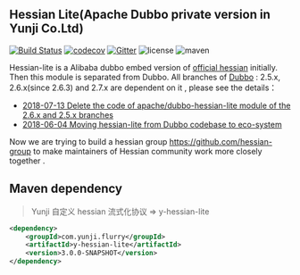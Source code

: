 ## Hessian Lite(Apache Dubbo private version in Yunji Co.Ltd)

[![Build Status](https://travis-ci.org/apache/dubbo-hessian-lite.svg?branch=master)](https://travis-ci.org/apache/dubbo-hessian-lite)
[![codecov](https://codecov.io/gh/apache/dubbo-hessian-lite/branch/master/graph/badge.svg)](https://codecov.io/gh/apache/dubbo-hessian-lite)
[![Gitter](https://badges.gitter.im/alibaba/dubbo.svg)](https://gitter.im/alibaba/dubbo?utm_source=badge&utm_medium=badge&utm_campaign=pr-badge)
![license](https://img.shields.io/github/license/alibaba/dubbo.svg)
![maven](https://img.shields.io/maven-central/v/com.alibaba/hessian-lite.svg)

Hessian-lite is a Alibaba dubbo embed version of [official hessian](https://github.com/ebourg/hessian) initially.  Then this module is separated from Dubbo. All branches of [Dubbo](https://github.com/apache/dubbo) : 2.5.x, 2.6.x(since 2.6.3) and 2.7.x  are dependent on it , please see the details：

- [2018-07-13 Delete the code of apache/dubbo-hessian-lite module of the 2.6.x and 2.5.x branches](https://lists.apache.org/thread.html/72f7bbca340e96fb7da6a7ada014312953cfccd19271fad8e60cbf39@%3Cdev.dubbo.apache.org%3E) 
- [2018-06-04 Moving hessian-lite from Dubbo codebase to eco-system](https://lists.apache.org/thread.html/872bbcada2db0f04145f853dd7c7f8abef589807b8089a5016478ec8@%3Cdev.dubbo.apache.org%3E) 

Now we are trying to build a hessian group https://github.com/hessian-group to make maintainers of Hessian community work more closely together .

## Maven dependency

> Yunji 自定义 hessian 流式化协议 => y-hessian-lite
```xml
<dependency>
    <groupId>com.yunji.flurry</groupId>
    <artifactId>y-hessian-lite</artifactId>
    <version>3.0.0-SNAPSHOT</version>
</dependency>
```

